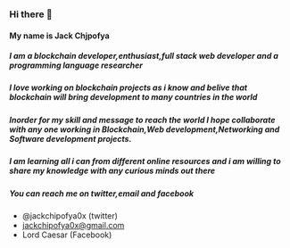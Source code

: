 ### Hi there 👋

#### My name is Jack Chjpofya

##### I am a blockchain developer,enthusiast,full stack web developer and a programming language researcher

##### I love working on blockchain projects as i know and belive that blockchain will bring development to many countries in the world

##### Inorder for my skill and message to reach the world I hope collaborate with any one working in Blockchain,Web development,Networking and Software development projects.
##### I am learning all i can from different online resources and i am willing to share my knowledge with any curious minds out there
##### You can reach me on twitter,email and facebook
- @jackchipofya0x (twitter)
- jackchipofya0x@gmail.com
- Lord Caesar (Facebook)


<!--
**t41zb12/t41zb12** is a ✨ _special_ ✨ repository because its `README.md` (this file) appears on your GitHub profile.

Here are some ideas to get you started:

- 🔭 I’m currently working on ...
- 🌱 I’m currently learning ...
- 👯 I’m looking to collaborate on ...
- 🤔 I’m looking for help with ...
- 💬 Ask me about ...
- 📫 How to reach me: ...
- 😄 Pronouns: ...
- ⚡ Fun fact: ...
-->
